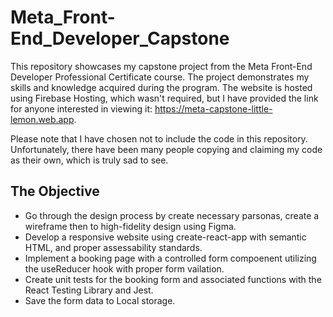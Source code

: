 # Meta_Front-End_Developer_Capstone
This repository showcases my capstone project from the Meta Front-End Developer Professional Certificate course. The project demonstrates my skills and knowledge acquired during the program. The website is hosted using Firebase Hosting, which wasn't required, but I have provided the link for anyone interested in viewing it: https://meta-capstone-little-lemon.web.app.

Please note that I have chosen not to include the code in this repository. Unfortunately, there have been many people copying and claiming my code as their own, which is truly sad to see.

## The Objective
- Go through the design process by create necessary parsonas, create a wireframe then to high-fidelity design using Figma.
- Develop a responsive website using create-react-app with semantic HTML, and proper assessability standards.
- Implement a booking page with a controlled form compoenent utilizing the useReducer hook with proper form vailation.
- Create unit tests for the booking form and associated functions with the React Testing Library and Jest.
- Save the form data to Local storage.
